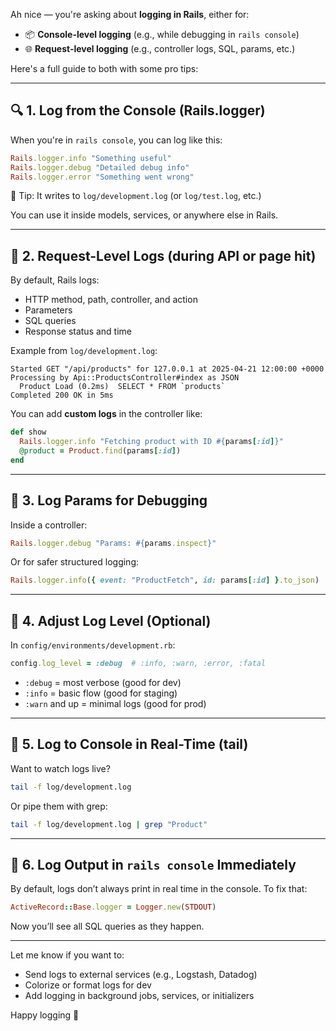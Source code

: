 
Ah nice — you're asking about **logging in Rails**, either for:

- 📦 **Console-level logging** (e.g., while debugging in `rails console`)
- 🌐 **Request-level logging** (e.g., controller logs, SQL, params, etc.)

Here's a full guide to both with some pro tips:

---

## 🔍 1. **Log from the Console (Rails.logger)**

When you're in `rails console`, you can log like this:

```ruby
Rails.logger.info "Something useful"
Rails.logger.debug "Detailed debug info"
Rails.logger.error "Something went wrong"
```

🧠 Tip: It writes to `log/development.log` (or `log/test.log`, etc.)

You can use it inside models, services, or anywhere else in Rails.

---

## 📂 2. **Request-Level Logs (during API or page hit)**

By default, Rails logs:

- HTTP method, path, controller, and action
- Parameters
- SQL queries
- Response status and time

Example from `log/development.log`:
```
Started GET "/api/products" for 127.0.0.1 at 2025-04-21 12:00:00 +0000
Processing by Api::ProductsController#index as JSON
  Product Load (0.2ms)  SELECT * FROM `products`
Completed 200 OK in 5ms
```

You can add **custom logs** in the controller like:

```ruby
def show
  Rails.logger.info "Fetching product with ID #{params[:id]}"
  @product = Product.find(params[:id])
end
```

---

## 🧪 3. **Log Params for Debugging**

Inside a controller:

```ruby
Rails.logger.debug "Params: #{params.inspect}"
```

Or for safer structured logging:

```ruby
Rails.logger.info({ event: "ProductFetch", id: params[:id] }.to_json)
```

---

## 🔧 4. **Adjust Log Level (Optional)**

In `config/environments/development.rb`:

```ruby
config.log_level = :debug  # :info, :warn, :error, :fatal
```

- `:debug` = most verbose (good for dev)
- `:info` = basic flow (good for staging)
- `:warn` and up = minimal logs (good for prod)

---

## 📘 5. **Log to Console in Real-Time (tail)**

Want to watch logs live?

```bash
tail -f log/development.log
```

Or pipe them with grep:

```bash
tail -f log/development.log | grep "Product"
```

---

## 🧪 6. **Log Output in `rails console` Immediately**

By default, logs don’t always print in real time in the console. To fix that:

```ruby
ActiveRecord::Base.logger = Logger.new(STDOUT)
```

Now you’ll see all SQL queries as they happen.

---

Let me know if you want to:
- Send logs to external services (e.g., Logstash, Datadog)
- Colorize or format logs for dev
- Add logging in background jobs, services, or initializers

Happy logging 🚀